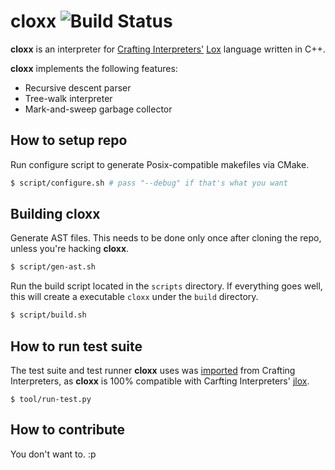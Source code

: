 # cloxx ![Build Status](https://travis-ci.com/chanryu/mlisp.svg?branch=master)

__cloxx__ is an interpreter for [Crafting Interpreters'](http://www.craftinginterpreters.com/) [Lox](http://www.craftinginterpreters.com/the-lox-language.html) language written in C++.

__cloxx__ implements the following features:
- Recursive descent parser
- Tree-walk interpreter
- Mark-and-sweep garbage collector

## How to setup repo

Run configure script to generate Posix-compatible makefiles via CMake.
```bash
$ script/configure.sh # pass "--debug" if that's what you want
```

## Building cloxx

Generate AST files. This needs to be done only once after cloning the repo, unless you're hacking __cloxx__.
```bash
$ script/gen-ast.sh
```

Run the build script located in the `scripts` directory. If everything goes well, this will create a executable `cloxx` under the `build` directory.
```bash
$ script/build.sh
```

## How to run test suite

The test suite and test runner __cloxx__ uses was [imported](https://github.com/chanryu/cloxx/pull/2) from Crafting Interpreters, as __cloxx__ is 100% compatible with Carfting Interpreters' [jlox](https://github.com/munificent/craftinginterpreters/tree/master/java/com/craftinginterpreters/lox).

```
$ tool/run-test.py
```

## How to contribute

You don't want to. :p
